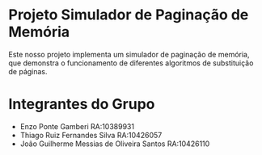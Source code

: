 
# Projeto Simulador de Paginação de Memória

Este nosso projeto implementa um simulador de paginação de memória, que demonstra o funcionamento de diferentes algoritmos de substituição de páginas.

# Integrantes do Grupo

- Enzo Ponte Gamberi RA:10389931
- Thiago Ruiz Fernandes Silva RA:10426057
- João Guilherme Messias de Oliveira Santos RA:10426110
